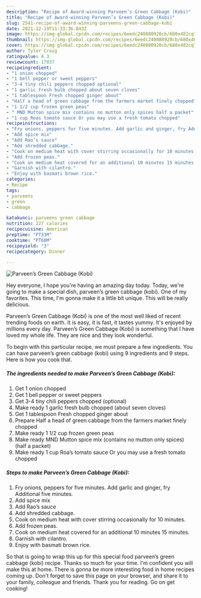 ```yaml
---
description: "Recipe of Award-winning Parveen’s Green Cabbage (Kobi)"
title: "Recipe of Award-winning Parveen’s Green Cabbage (Kobi)"
slug: 2541-recipe-of-award-winning-parveens-green-cabbage-kobi
date: 2021-12-19T11:33:36.843Z
image: https://img-global.cpcdn.com/recipes/6eedc240880920cb/680x482cq70/parveens-green-cabbage-kobi-recipe-main-photo.jpg
thumbnail: https://img-global.cpcdn.com/recipes/6eedc240880920cb/680x482cq70/parveens-green-cabbage-kobi-recipe-main-photo.jpg
cover: https://img-global.cpcdn.com/recipes/6eedc240880920cb/680x482cq70/parveens-green-cabbage-kobi-recipe-main-photo.jpg
author: Tyler Craig
ratingvalue: 4.3
reviewcount: 17037
recipeingredient:
- "1 onion chopped"
- "1 bell pepper or sweet peppers"
- "3-4 tiny chili peppers chopped optional"
- "1 garlic fresh bulb chopped about seven cloves"
- "1 tablespoon Fresh chopped ginger about"
- "Half a head of green cabbage from the farmers market finely chopped"
- "1 1/2 cup frozen green peas"
- " MND Mutton spice mix contains no mutton only spices half a packet"
- "1 cup Roas tomato sauce Or you may use a fresh tomato chopped"
recipeinstructions:
- "Fry onions, peppers for five minutes. Add garlic and ginger, fry Additional five minutes."
- "Add spice mix"
- "Add Rao’s sauce"
- "Add shredded cabbage."
- "Cook on medium heat with cover stirring occasionally for 10 minutes."
- "Add frozen peas."
- "Cook on medium heat covered for an additional 10 minutes 15 minutes."
- "Garnish with cilantro."
- "Enjoy with basmati brown rice."
categories:
- Recipe
tags:
- parveens
- green
- cabbage

katakunci: parveens green cabbage 
nutrition: 227 calories
recipecuisine: American
preptime: "PT33M"
cooktime: "PT60M"
recipeyield: "3"
recipecategory: Dinner

---
```



![Parveen’s Green Cabbage (Kobi)](https://img-global.cpcdn.com/recipes/6eedc240880920cb/680x482cq70/parveens-green-cabbage-kobi-recipe-main-photo.jpg)

Hey everyone, I hope you're having an amazing day today. Today, we're going to make a special dish, parveen’s green cabbage (kobi). One of my favorites. This time, I'm gonna make it a little bit unique. This will be really delicious.

Parveen’s Green Cabbage (Kobi) is one of the most well liked of recent trending foods on earth. It is easy, it is fast, it tastes yummy. It's enjoyed by millions every day. Parveen’s Green Cabbage (Kobi) is something that I have loved my whole life. They are nice and they look wonderful.




To begin with this particular recipe, we must prepare a few ingredients. You can have parveen’s green cabbage (kobi) using 9 ingredients and 9 steps. Here is how you cook that.

<!--inarticleads1-->

##### The ingredients needed to make Parveen’s Green Cabbage (Kobi):

1. Get 1 onion chopped
1. Get 1 bell pepper or sweet peppers
1. Get 3-4 tiny chili peppers chopped (optional)
1. Make ready 1 garlic fresh bulb chopped (about seven cloves)
1. Get 1 tablespoon Fresh chopped ginger about
1. Prepare Half a head of green cabbage from the farmers market finely chopped
1. Make ready 1 1/2 cup frozen green peas
1. Make ready  MND Mutton spice mix (contains no mutton only spices) (half a packet)
1. Make ready 1 cup Roa’s tomato sauce Or you may use a fresh tomato chopped




<!--inarticleads2-->

##### Steps to make Parveen’s Green Cabbage (Kobi):

1. Fry onions, peppers for five minutes. Add garlic and ginger, fry Additional five minutes.
1. Add spice mix
1. Add Rao’s sauce
1. Add shredded cabbage.
1. Cook on medium heat with cover stirring occasionally for 10 minutes.
1. Add frozen peas.
1. Cook on medium heat covered for an additional 10 minutes 15 minutes.
1. Garnish with cilantro.
1. Enjoy with basmati brown rice.




So that is going to wrap this up for this special food parveen’s green cabbage (kobi) recipe. Thanks so much for your time. I'm confident you will make this at home. There is gonna be more interesting food in home recipes coming up. Don't forget to save this page on your browser, and share it to your family, colleague and friends. Thank you for reading. Go on get cooking!
